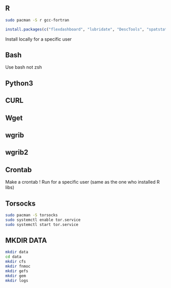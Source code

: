 ## R

```bash
sudo pacman -S r gcc-fortran
```

```R
install.packages(c("flexdashboard", "lubridate", "DescTools", "spatstat.utils", "scales", "ggplot2", "TSrepr", "data.table", "cluster", "clusterCrit", "zoo", "RColorBrewer", "stringr", "reshape", "ggpubr", "gridExtra", "attempt", "dplyr", "viridis", "rNOMADS", "assertthat"))
```

Install locally for a specific user

## Bash

Use bash not zsh

## Python3

## CURL

## Wget

## wgrib

## wgrib2

## Crontab

Make a crontab !
Run for a specific user (same as the one who installed R libs)

## Torsocks

```bash
sudo pacman -S torsocks
sudo systemctl enable tor.service
sudo systemctl start tor.service
```

## MKDIR DATA

```bash
mkdir data
cd data
mkdir cfs
mkdir fnmoc
mkdir gefs
mkdir gem
mkdir logs
```
